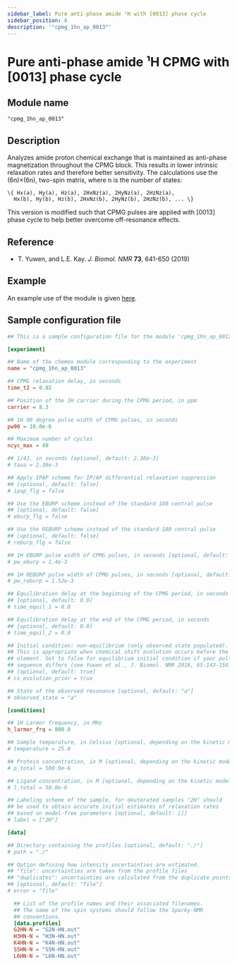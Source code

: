 ```yaml
---
sidebar_label: Pure anti-phase amide ¹H with [0013] phase cycle
sidebar_position: 6
description: '"cpmg_1hn_ap_0013"'
---
```


# Pure anti-phase amide ¹H CPMG with [0013] phase cycle

## Module name

`"cpmg_1hn_ap_0013"`

## Description

Analyzes amide proton chemical exchange that is maintained as anti-phase
magnetization throughout the CPMG block. This results in lower intrinsic
relaxation rates and therefore better sensitivity. The calculations use the
(6n)×(6n), two-spin matrix, where n is the number of states:

    \{ Hx(a), Hy(a), Hz(a), 2HxNz(a), 2HyNz(a), 2HzNz(a),
      Hx(b), Hy(b), Hz(b), 2HxNz(b), 2HyNz(b), 2HzNz(b), ... \}

This version is modified such that CPMG pulses are applied with [0013] phase
cycle to help better overcome off-resonance effects.

## Reference

-   T. Yuwen, and L.E. Kay. _J. Biomol. NMR_ **73**, 641-650 (2019)

## Example

An example use of the module is given
[here](https://github.com/gbouvignies/chemex/tree/master/examples/Experiments/CPMG_1HN_AP_0013/).

## Sample configuration file

```toml title="experiment.toml"
## This is a sample configuration file for the module 'cpmg_1hn_ap_0013'

[experiment]

## Name of the chemex module corresponding to the experiment
name = "cpmg_1hn_ap_0013"

## CPMG relaxation delay, in seconds
time_t2 = 0.02

## Position of the 1H carrier during the CPMG period, in ppm
carrier = 8.3

## 1H 90 degree pulse width of CPMG pulses, in seconds
pw90 = 10.0e-6

## Maximum number of cycles
ncyc_max = 40

## 1/4J, in seconds [optional, default: 2.38e-3]
# taua = 2.38e-3

## Apply IPAP scheme for IP/AP differential relaxation suppression
## [optional, default: false]
# ipap_flg = false

## Use the EBURP scheme instead of the standard 180 central pulse
## [optional, default: false]
# eburp_flg = false

## Use the REBURP scheme instead of the standard 180 central pulse
## [optional, default: false]
# reburp_flg = false

## 1H EBURP pulse width of CPMG pulses, in seconds [optional, default: 1.4e-3]
# pw_eburp = 1.4e-3

## 1H REBURP pulse width of CPMG pulses, in seconds [optional, default: 1.52e-3]
# pw_reburp = 1.52e-3

## Equilibration delay at the beginning of the CPMG period, in seconds
## [optional, default: 0.0]
# time_equil_1 = 0.0

## Equilibration delay at the end of the CPMG period, in seconds
## [optional, default: 0.0]
# time_equil_2 = 0.0

## Initial condition: non-equilibrium (only observed state populated).
## This is appropriate when chemical shift evolution occurs before the CPMG
## element. Set to false for equilibrium initial condition if your pulse
## sequence differs (see Yuwen et al., J. Biomol. NMR 2016, 65:143-156).
## [optional, default: true]
# cs_evolution_prior = true

## State of the observed resonance [optional, default: "a"]
# observed_state = "a"

[conditions]

## 1H Larmor frequency, in MHz
h_larmor_frq = 800.0

## Sample temperature, in Celsius [optional, depending on the kinetic model]
# temperature = 25.0

## Protein concentration, in M [optional, depending on the kinetic model]
# p_total = 500.0e-6

## Ligand concentration, in M [optional, depending on the kinetic model]
# l_total = 50.0e-6

## Labeling scheme of the sample, for deuterated samples "2H" should
## be used to obtain accurate initial estimates of relaxation rates
## based on model-free parameters [optional, default: []]
# label = ["2H"]

[data]

## Directory containing the profiles [optional, default: "./"]
# path = "./"

## Option defining how intensity uncertainties are estimated.
## "file": uncertainties are taken from the profile files
## "duplicates": uncertainties are calculated from the duplicate points
## [optional, default: "file"]
# error = "file"

  ## List of the profile names and their associated filenames.
  ## The name of the spin systems should follow the Sparky-NMR
  ## conventions.
  [data.profiles]
  G2HN-N = "G2N-HN.out"
  H3HN-N = "H3N-HN.out"
  K4HN-N = "K4N-HN.out"
  S5HN-N = "S5N-HN.out"
  L6HN-N = "L6N-HN.out"
```
